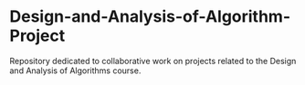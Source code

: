 # Design-and-Analysis-of-Algorithm-Project
Repository dedicated to collaborative work on projects related to the Design and Analysis of Algorithms course.
